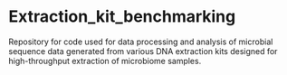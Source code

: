# Extraction_kit_benchmarking
Repository for code used for data processing and analysis of microbial sequence data generated from various DNA extraction kits designed for high-throughput extraction of microbiome samples.
